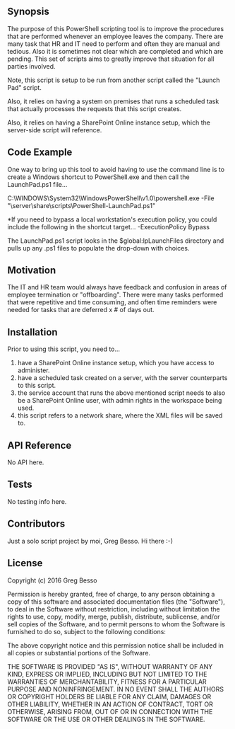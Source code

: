 ## Synopsis

The purpose of this PowerShell scripting tool is to improve the procedures that are performed whenever an employee 
leaves the company. There are many task that HR and IT need to perform and often they are manual and tedious. Also 
it is sometimes not clear which are completed and which are pending. This set of scripts aims to greatly improve 
that situation for all parties involved.

Note, this script is setup to be run from another script called the "Launch Pad" script. 

Also, it relies on having 
a system on premises that runs a scheduled task that actually processes the requests that this script creates.

Also, it relies on having a SharePoint Online instance setup, which the server-side script will reference.


## Code Example

One way to bring up this tool to avoid having to use the command line is to create a Windows shortcut to PowerShell.exe 
and then call the LaunchPad.ps1 file...

C:\WINDOWS\System32\WindowsPowerShell\v1.0\powershell.exe -File "\\server\share\scripts\PowerShell-LaunchPad.ps1"

*If you need to bypass a local workstation's execution policy, you could include the following in the shortcut target...
-ExecutionPolicy Bypass 

The LaunchPad.ps1 script looks in the $global:lpLaunchFiles directory and pulls up any .ps1 files to populate the drop-down 
with choices.

## Motivation

The IT and HR team would always have feedback and confusion in areas of employee termination or "offboarding". There were many tasks 
performed that were repetitive and time consuming, and often time reminders were needed for tasks that are deferred x # of days out.

## Installation

Prior to using this script, you need to...
1) have a SharePoint Online instance setup, which you have access to administer.
2) have a scheduled task created on a server, with the server counterparts to this script.
3) the service account that runs the above mentioned script needs to also be a SharePoint Online user, with admin rights in the workspace being used.
4) this script refers to a network share, where the XML files will be saved to.

## API Reference

No API here. <sounds of crickets>

## Tests

No testing info here. <sounds of crickets>

## Contributors

Just a solo script project by moi, Greg Besso. Hi there :-)

## License

Copyright (c) 2016 Greg Besso

Permission is hereby granted, free of charge, to any person obtaining a copy
of this software and associated documentation files (the "Software"), to deal
in the Software without restriction, including without limitation the rights
to use, copy, modify, merge, publish, distribute, sublicense, and/or sell
copies of the Software, and to permit persons to whom the Software is
furnished to do so, subject to the following conditions:

The above copyright notice and this permission notice shall be included in all
copies or substantial portions of the Software.

THE SOFTWARE IS PROVIDED "AS IS", WITHOUT WARRANTY OF ANY KIND, EXPRESS OR
IMPLIED, INCLUDING BUT NOT LIMITED TO THE WARRANTIES OF MERCHANTABILITY,
FITNESS FOR A PARTICULAR PURPOSE AND NONINFRINGEMENT. IN NO EVENT SHALL THE
AUTHORS OR COPYRIGHT HOLDERS BE LIABLE FOR ANY CLAIM, DAMAGES OR OTHER
LIABILITY, WHETHER IN AN ACTION OF CONTRACT, TORT OR OTHERWISE, ARISING FROM,
OUT OF OR IN CONNECTION WITH THE SOFTWARE OR THE USE OR OTHER DEALINGS IN THE
SOFTWARE.